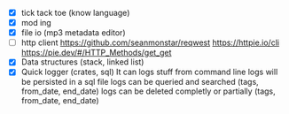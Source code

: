 - [X] tick tack toe (know language)
- [X] mod ing
- [X] file io (mp3 metadata editor)
- [ ] http client
    https://github.com/seanmonstar/reqwest
    https://httpie.io/cli
    https://pie.dev/#/HTTP_Methods/get_get
- [X] Data structures (stack, linked list)
- [X] Quick logger (crates, sql)
    It can logs stuff from command line
    logs will be persisted in a sql file
    logs can be queried and searched (tags, from_date, end_date)
    logs can be deleted completly or partially (tags, from_date, end_date)